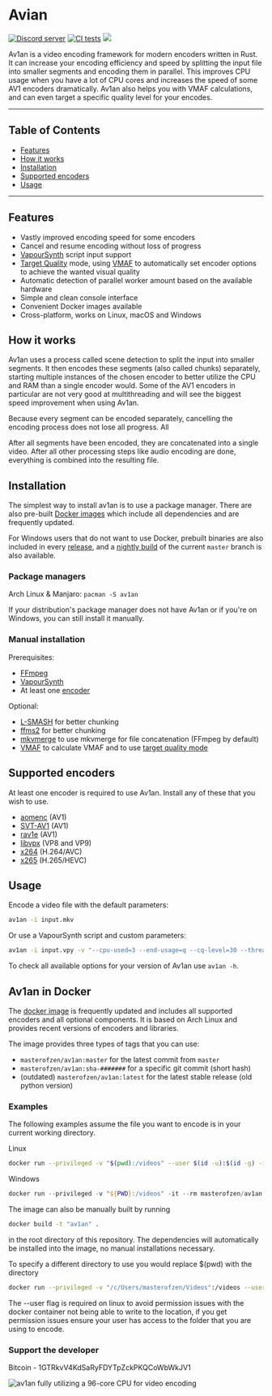# Avian

[![Discord server](https://discordapp.com/api/guilds/696849974230515794/embed.png)](https://discord.gg/Ar8MvJh)
[![CI tests](https://github.com/master-of-zen/Av1an/actions/workflows/tests.yml/badge.svg)](https://github.com/master-of-zen/Av1an/actions/workflows/tests.yml)
[![](https://img.shields.io/crates/v/av1an.svg)](https://crates.io/crates/av1an)

Av1an is a video encoding framework for modern encoders written in Rust. It can increase your encoding efficiency and speed by splitting the input file into smaller segments and encoding them in parallel. This improves CPU usage when you have a lot of CPU cores and increases the speed of some AV1 encoders dramatically. Av1an also helps you with VMAF calculations, and can even target a specific quality level for your encodes.

---

## Table of Contents

- [Features](#features)
- [How it works](#how-it-works)
- [Installation](#installation)
- [Supported encoders](#supported-encoders)
- [Usage](#usage)

---

## Features

- Vastly improved encoding speed for some encoders
- Cancel and resume encoding without loss of progress
- [VapourSynth](http://www.vapoursynth.com) script input support
- [Target Quality](/docs/TargetQuality.md) mode, using [VMAF](https://github.com/Netflix/vmaf) to automatically set encoder options to achieve the wanted visual quality
- Automatic detection of parallel worker amount based on the available hardware
- Simple and clean console interface
- Convenient Docker images available
- Cross-platform, works on Linux, macOS and Windows

## How it works

Av1an uses a process called scene detection to split the input into smaller segments. It then encodes these segments (also called chunks) separately, starting multiple instances of the chosen encoder to better utilize the CPU and RAM than a single encoder would. Some of the AV1 encoders in particular are not very good at multithreading and will see the biggest speed improvement when using Av1an.

Because every segment can be encoded separately, cancelling the encoding process does not lose all progress. All 

After all segments have been encoded, they are concatenated into a single video. After all other processing steps like audio encoding are done, everything is combined into the resulting file. 

## Installation

The simplest way to install av1an is to use a package manager. There are also pre-built [Docker images](#usage-in-docker) which include all dependencies and are frequently updated.

For Windows users that do not want to use Docker, prebuilt binaries are also included in every [release](https://github.com/master-of-zen/Av1an/releases), and a [nightly build](https://github.com/master-of-zen/Av1an/releases/tag/latest) of the current `master` branch is also available.

### Package managers

Arch Linux & Manjaro: `pacman -S av1an`

If your distribution's package manager does not have Av1an or if you're on Windows, you can still install it manually.

### Manual installation

Prerequisites:

- [FFmpeg](https://ffmpeg.org/download.html)
- [VapourSynth](https://github.com/vapoursynth/vapoursynth/releases)
- At least one [encoder](#supported-encoders)

Optional:

- [L-SMASH](https://github.com/VFR-maniac/L-SMASH-Works) for better chunking
- [ffms2](https://github.com/FFMS/ffms2) for better chunking
- [mkvmerge](https://mkvtoolnix.download/) to use mkvmerge for file concatenation (FFmpeg by default)
- [VMAF](https://github.com/Netflix/vmaf) to calculate VMAF and to use [target quality mode](docs/TargetQuality.md)

## Supported encoders

At least one encoder is required to use Av1an. Install any of these that you wish to use.

- [aomenc](https://aomedia.googlesource.com/aom/) (AV1)
- [SVT-AV1](https://gitlab.com/AOMediaCodec/SVT-AV1) (AV1)
- [rav1e](https://github.com/xiph/rav1e) (AV1)
- [libvpx](https://chromium.googlesource.com/webm/libvpx/) (VP8 and VP9)
- [x264](https://www.videolan.org/developers/x264.html) (H.264/AVC)
- [x265](https://www.videolan.org/developers/x265.html) (H.265/HEVC)

## Usage

Encode a video file with the default parameters:

```sh
av1an -i input.mkv
```

Or use a VapourSynth script and custom parameters:

```sh
av1an -i input.vpy -v "--cpu-used=3 --end-usage=q --cq-level=30 --threads=8" -w 10 --target-quality 95 -a "-c:a libopus -ac 2 -b:a 192k" -l my_log -o output.mkv
```

To check all available options for your version of Av1an use `av1an -h`.

## Av1an in Docker

The [docker image](https://hub.docker.com/r/masterofzen/av1an) is frequently updated and includes all supported encoders and all optional components. It is based on Arch Linux and provides recent versions of encoders and libraries.

The image provides three types of tags that you can use:
- `masterofzen/av1an:master` for the latest commit from `master`
- `masterofzen/av1an:sha-#######` for a specific git commit (short hash)
- (outdated) `masterofzen/av1an:latest` for the latest stable release (old python version)

### Examples

The following examples assume the file you want to encode is in your current working directory.

Linux

```bash
docker run --privileged -v "$(pwd):/videos" --user $(id -u):$(id -g) -it --rm masterofzen/av1an:latest -i S01E01.mkv {options}
```

Windows

```powershell
docker run --privileged -v "${PWD}:/videos" -it --rm masterofzen/av1an:latest -i S01E01.mkv {options}
```

The image can also be manually built by running 

```bash
docker build -t "av1an" .
```

in the root directory of this repository. The dependencies will automatically be installed into the image, no manual installations necessary.

To specify a different directory to use you would replace $(pwd) with the directory

```bash
docker run --privileged -v "/c/Users/masterofzen/Videos":/videos --user $(id -u):$(id -g) -it --rm masterofzen/av1an:latest -i S01E01.mkv {options}
```

The --user flag is required on linux to avoid permission issues with the docker container not being able to write to the location, if you get permission issues ensure your user has access to the folder that you are using to encode.

### Support the developer

Bitcoin - 1GTRkvV4KdSaRyFDYTpZckPKQCoWbWkJV1

![av1an fully utilizing a 96-core CPU for video encoding](https://cdn.discordapp.com/attachments/804148977347330048/928879953825640458/av1an_preview.jpg)
